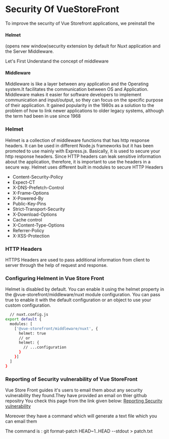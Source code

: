 # Security Of VueStoreFront
To improve the security of Vue Storefront applications, we preinstall the 
#### Helmet 
(opens new window)security extension by default for Nuxt application and the Server Middleware.

Let's First Understand the concept of middleware
#### Middleware
Middleware is like a layer between any application and the Operating system.It facilitates the communication between OS and Application.
Middleware makes it easier for software developers to implement communication and input/output, so they can focus on the specific purpose of their application. It gained popularity in the 1980s as a solution to the problem of how to link newer applications to older legacy systems, although the term had been in use since 1968

### Helmet
Helmet is a collection of middleware functions that has http response headers. It can be used in different Node.js frameworks but it has been promoted to use mainly with Express.js. Basically, it is used to secure your http response headers. Since HTTP headers can leak sensitive information about the application, therefore, it is important to use the headers in a secure way.
Helmet uses different built in modules to secure HTTP Headers

- Content-Security-Policy
- Expect-CT
- X-DNS-Prefetch-Control
- X-Frame-Options
- X-Powered-By
- Public-Key-Pins
- Strict-Transport-Security
- X-Download-Options
- Cache control
- X-Content-Type-Options
- Referrer-Policy
- X-XSS-Protection

### HTTP Headers
HTTPS Headers are used to pass additional information from client to server through the help of request and response.

### Configuring Helment in Vue Store Front
Helmet is disabled by default. You can enable it using the helmet property in the @vue-storefront/middleware/nuxt module configuration. You can pass true to enable it with the default configuration or an object to use your custom configuration.

```bash
  // nuxt.config.js
export default {
  modules: [
    ['@vue-storefront/middleware/nuxt', {
      helmet: true
      // or
      helmet: {
        // ...configuration
      }
    }]
  ]
}
```


### Reporting of Security vulnerability  of Vue StoreFront
Vue Store Front guides it's users to email them about any security vulnerability they found.They have provided an email on thier github repositry
You check this page from the link given below:
[Reporting Security vulnerability](https://github.com/vuestorefront/vue-storefront/security/policy)

Moreover they have a command which will generate a text file which you can email them

The command is :
git format-patch HEAD~1..HEAD --stdout > patch.txt
